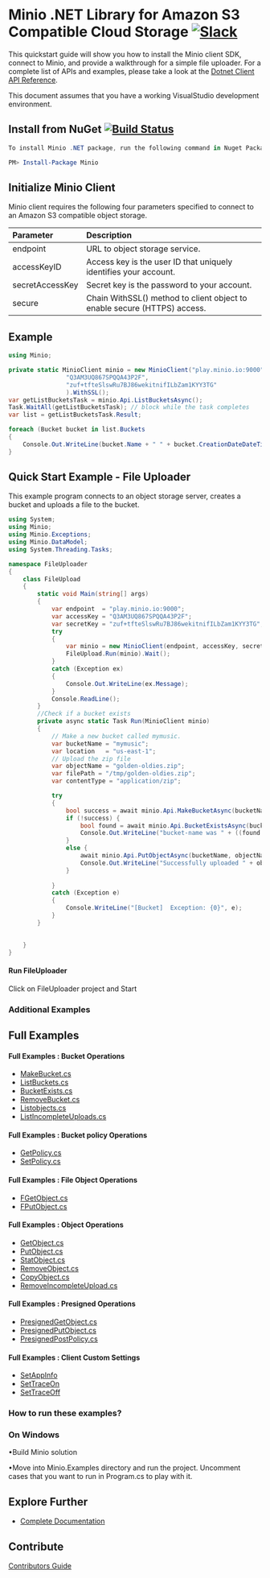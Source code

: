 
# Minio .NET Library for Amazon S3 Compatible Cloud Storage [![Slack](https://slack.minio.io/slack?type=svg)](https://slack.minio.io)

This quickstart guide will show you how to install the Minio client SDK, connect to Minio, and provide a walkthrough for a simple file uploader. For a complete list of APIs and examples, please take a look at the [Dotnet Client API Reference](https://docs.minio.io/docs/dotnet-client-api-reference).

This document assumes that you have a working VisualStudio development environment.  

## Install from NuGet [![Build Status](https://travis-ci.org/minio/minio-dotnet.svg?branch=master)](https://travis-ci.org/minio/minio-dotnet)

```powershell
To install Minio .NET package, run the following command in Nuget Package Manager Console

PM> Install-Package Minio
```

## Initialize Minio Client

Minio client requires the following four parameters specified to connect to an Amazon S3 compatible object storage.


| Parameter  | Description| 
| :---         |     :---     |
| endpoint   | URL to object storage service.   | 
| accessKeyID | Access key is the user ID that uniquely identifies your account. |   
| secretAccessKey | Secret key is the password to your account. |
| secure | Chain WithSSL() method to client object to enable secure (HTTPS) access. |


## Example
```cs
using Minio;

private static MinioClient minio = new MinioClient("play.minio.io:9000",
                "Q3AM3UQ867SPQQA43P2F",
                "zuf+tfteSlswRu7BJ86wekitnifILbZam1KYY3TG"
                ).WithSSL();
var getListBucketsTask = minio.Api.ListBucketsAsync();
Task.WaitAll(getListBucketsTask); // block while the task completes
var list = getListBucketsTask.Result;

foreach (Bucket bucket in list.Buckets            
{                
    Console.Out.WriteLine(bucket.Name + " " + bucket.CreationDateDateTime);
}

```
## Quick Start Example - File Uploader

This example program connects to an object storage server, creates a bucket and uploads a file to the bucket.
```cs
using System;
using Minio;
using Minio.Exceptions;
using Minio.DataModel;
using System.Threading.Tasks;

namespace FileUploader
{
    class FileUpload
    {
        static void Main(string[] args)
        {
            var endpoint  = "play.minio.io:9000";
            var accessKey = "Q3AM3UQ867SPQQA43P2F";
            var secretKey = "zuf+tfteSlswRu7BJ86wekitnifILbZam1KYY3TG";
            try
            { 
                var minio = new MinioClient(endpoint, accessKey, secretKey).WithSSL();
                FileUpload.Run(minio).Wait();
            }
            catch (Exception ex)
            {
                Console.Out.WriteLine(ex.Message);
            }
            Console.ReadLine();
        }
        //Check if a bucket exists
        private async static Task Run(MinioClient minio)
        {
            // Make a new bucket called mymusic.
            var bucketName = "mymusic";
            var location   = "us-east-1";
            // Upload the zip file
            var objectName = "golden-oldies.zip";
            var filePath = "/tmp/golden-oldies.zip";
            var contentType = "application/zip";

            try
            {
                bool success = await minio.Api.MakeBucketAsync(bucketName, location);
                if (!success) {
                    bool found = await minio.Api.BucketExistsAsync(bucketName);
                    Console.Out.WriteLine("bucket-name was " + ((found == true) ? "found" : "not found"));
                }
                else { 
                    await minio.Api.PutObjectAsync(bucketName, objectName, filePath, contentType);  
                    Console.Out.WriteLine("Successfully uploaded " + objectName);
                }
               
            }
            catch (Exception e)
            {
                Console.WriteLine("[Bucket]  Exception: {0}", e);
            }
        }
   

    }
}
```
#### Run FileUploader
Click on FileUploader project and Start
### Additional Examples

## Full Examples

#### Full Examples : Bucket Operations

* [MakeBucket.cs](./Minio.Examples/Cases/MakeBucket.cs)
* [ListBuckets.cs](./Minio.Examples/Cases/ListBuckets.cs)
* [BucketExists.cs](./Minio.Examples/Cases/BucketExists.cs)
* [RemoveBucket.cs](./Minio.Examples/Cases/RemoveBucket.cs)
* [Listobjects.cs](./Minio.Examples/Cases/Listobjects.cs)
* [ListIncompleteUploads.cs](./Minio.Examples/Cases/ListIncompleteUploads.cs)

#### Full Examples : Bucket policy Operations
* [GetPolicy.cs](./Minio.Examples/Cases/GetPolicy.cs)
* [SetPolicy.cs](./Minio.Examples/Cases/SetPolicy.cs)

#### Full Examples : File Object Operations
* [FGetObject.cs](./Minio.Examples/Cases/FGetObject.cs)
* [FPutObject.cs](./Minio.Examples/Cases/FPutObject.cs)

#### Full Examples : Object Operations
* [GetObject.cs](./Minio.Examples/Cases/GetObject.cs)
* [PutObject.cs](./Minio.Examples/Cases/PutObject.cs)
* [StatObject.cs](./Minio.Examples/Cases/StatObject.cs)
* [RemoveObject.cs](./Minio.Examples/Cases/RemoveObject.cs)
* [CopyObject.cs](./Minio.Examples/Cases/CopyObject.cs)
* [RemoveIncompleteUpload.cs](./Minio.Examples/Cases/RemoveIncompleteUpload.cs)

#### Full Examples : Presigned Operations
* [PresignedGetObject.cs](./Minio.Examples/Cases/PresignedGetObject.cs)
* [PresignedPutObject.cs](./Minio.Examples/Cases/PresignedPutObject.cs)
* [PresignedPostPolicy.cs](./Minio.Examples/Cases/PresignedPostPolicy.cs)

#### Full Examples : Client Custom Settings
* [SetAppInfo](./Minio.Examples/Program.cs)
* [SetTraceOn](./Minio.Examples/Program.cs)
* [SetTraceOff](./Minio.Examples/Program.cs)

### How to run these examples?
### On Windows

•Build Minio solution

•Move into Minio.Examples directory and run the project. Uncomment cases that you want to run 
 in Program.cs to play with it.


## Explore Further
* [Complete Documentation](https://docs.minio.io)

## Contribute

[Contributors Guide](https://github.com/minio/minio-go/blob/master/CONTRIBUTING.md)

